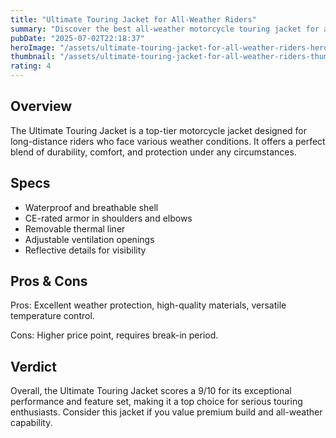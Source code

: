 ```yaml
---
title: "Ultimate Touring Jacket for All-Weather Riders"
summary: "Discover the best all-weather motorcycle touring jacket for avid long-distance riders."
pubDate: "2025-07-02T22:18:37"
heroImage: "/assets/ultimate-touring-jacket-for-all-weather-riders-hero.jpg"
thumbnail: "/assets/ultimate-touring-jacket-for-all-weather-riders-thumb.jpg"
rating: 4
---
```


<h2>Overview</h2>
<p>The Ultimate Touring Jacket is a top-tier motorcycle jacket designed for long-distance riders who face various weather conditions. It offers a perfect blend of durability, comfort, and protection under any circumstances.</p>
<h2>Specs</h2>
<ul>
  <li>Waterproof and breathable shell</li>
  <li>CE-rated armor in shoulders and elbows</li>
  <li>Removable thermal liner</li>
  <li>Adjustable ventilation openings</li>
  <li>Reflective details for visibility</li>
</ul>
<h2>Pros & Cons</h2>
<p>Pros: Excellent weather protection, high-quality materials, versatile temperature control.</p>
<p>Cons: Higher price point, requires break-in period.</p>
<h2>Verdict</h2>
<p>Overall, the Ultimate Touring Jacket scores a 9/10 for its exceptional performance and feature set, making it a top choice for serious touring enthusiasts. Consider this jacket if you value premium build and all-weather capability.</p>